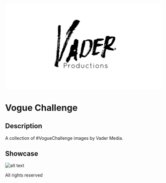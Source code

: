![alt text][logo]
# Vogue Challenge
## Description
A collection of #VogueChallenge images by Vader Media.

## Showcase
![alt text][i]


All rights reserved

[logo]: https://github.com/vadermedia/logos/blob/master/productions/dark-transparent.png?raw=true "VOGUE CHALLENGE | Vader Productions"

[i]: https://github.com/Shandukandaba/vogue-challenge/blob/master/vader%20media%20productions%20vogue%201.jpg?raw=true "VOGUE CHALLENGE | Vader Productions"
